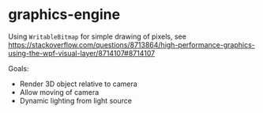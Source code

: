# graphics-engine

Using `WritableBitmap` for simple drawing of pixels, see https://stackoverflow.com/questions/8713864/high-performance-graphics-using-the-wpf-visual-layer/8714107#8714107

Goals:

 - Render 3D object relative to camera
 - Allow moving of camera
 - Dynamic lighting from light source
